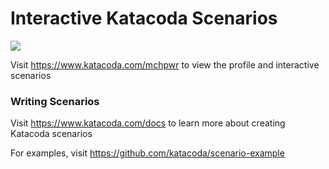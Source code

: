 # Interactive Katacoda Scenarios

[![](http://shields.katacoda.com/katacoda/mchpwr/count.svg)](https://www.katacoda.com/mchpwr "Get your profile on Katacoda.com")

Visit https://www.katacoda.com/mchpwr to view the profile and interactive scenarios

### Writing Scenarios
Visit https://www.katacoda.com/docs to learn more about creating Katacoda scenarios

For examples, visit https://github.com/katacoda/scenario-example
